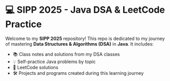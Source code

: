 # 💻 SIPP 2025 - Java DSA & LeetCode Practice

Welcome to my **SIPP 2025** repository! This repo is dedicated to my journey of mastering **Data Structures & Algorithms (DSA)** in **Java**. It includes:

- 📚 Class notes and solutions from my DSA classes  
- 💡 Self-practice Java problems by topic  
- 🧠 LeetCode solutions  
- 🛠️ Projects and programs created during this learning journey


